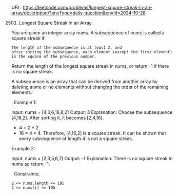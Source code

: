URL: https://leetcode.com/problems/longest-square-streak-in-an-array/description/?envType=daily-question&envId=2024-10-28

2501. Longest Square Streak in an Array

You are given an integer array nums. A subsequence of nums is called a square streak if:

	The length of the subsequence is at least 2, and
	after sorting the subsequence, each element (except the first element) is the square of the previous number.

Return the length of the longest square streak in nums, or return -1 if there is no square streak.

A subsequence is an array that can be derived from another array by deleting some or no elements without changing the order of the remaining elements.

 
Example 1:

Input: nums = [4,3,6,16,8,2]
Output: 3
Explanation: Choose the subsequence [4,16,2]. After sorting it, it becomes [2,4,16].
- 4 = 2 * 2.
- 16 = 4 * 4.
Therefore, [4,16,2] is a square streak.
It can be shown that every subsequence of length 4 is not a square streak.

Example 2:

Input: nums = [2,3,5,6,7]
Output: -1
Explanation: There is no square streak in nums so return -1.

 
Constraints:

	2 <= nums.length <= 105
	2 <= nums[i] <= 105
